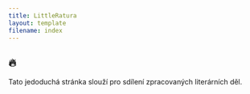 ```yaml
---
title: LittleRatura
layout: template
filename: index
---
```


## :fire:

Tato jedoduchá stránka slouží pro sdílení zpracovaných literárních děl.
